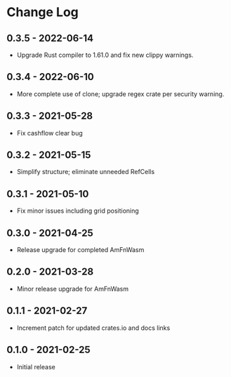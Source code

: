 # Change Log

## 0.3.5 - 2022-06-14

* Upgrade Rust compiler to 1.61.0 and fix new clippy warnings.

[0.3.5]: https://github.com/ShiftLeftSoftware/amfn-wasm/releases/v0.3.5

## 0.3.4 - 2022-06-10

* More complete use of clone; upgrade regex crate per security warning.

[0.3.4]: https://github.com/ShiftLeftSoftware/amfn-engine/releases/v0.3.4

## 0.3.3 - 2021-05-28

* Fix cashflow clear bug

[0.3.3]: https://github.com/ShiftLeftSoftware/amfn-engine/releases/v0.3.3

## 0.3.2 - 2021-05-15

* Simplify structure; eliminate unneeded RefCells

[0.3.2]: https://github.com/ShiftLeftSoftware/amfn-engine/releases/v0.3.2

## 0.3.1 - 2021-05-10

* Fix minor issues including grid positioning

[0.3.1]: https://github.com/ShiftLeftSoftware/amfn-engine/releases/v0.3.1

## 0.3.0 - 2021-04-25

* Release upgrade for completed AmFnWasm

[0.3.0]: https://github.com/ShiftLeftSoftware/amfn-engine/releases/v0.3.0

## 0.2.0 - 2021-03-28

* Minor release upgrade for AmFnWasm

[0.2.0]: https://github.com/ShiftLeftSoftware/amfn-engine/releases/v0.2.0

## 0.1.1 - 2021-02-27

* Increment patch for updated crates.io and docs links

[0.1.1]: https://github.com/ShiftLeftSoftware/amfn-engine/releases/v0.1.1

## 0.1.0 - 2021-02-25

* Initial release

[0.1.0]: https://github.com/ShiftLeftSoftware/amfn-engine/releases/v0.1.0